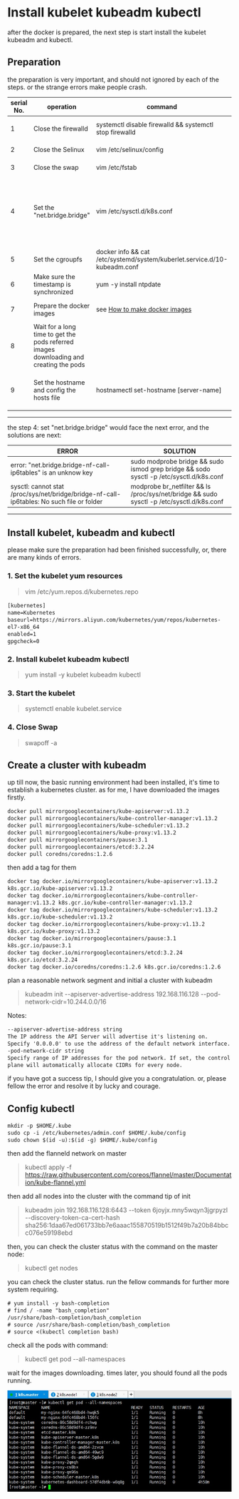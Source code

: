 # Install kubelet kubeadm kubectl
after the docker is prepared, the next step is start install the kubelet kubeadm and kubectl.

## Preparation
the preparation is very important, and should not ignored by each of the steps. or the strange errors make people crash.

serial No. | operation | command | comments
----- | ------ | ----- | -----
1 | Close the firewalld | systemctl disable firewalld && systemctl stop firewalld | firewalld would cause many ports could not be accessed
2 | Close the Selinux | vim /etc/selinux/config | Selinux would cause the right lost
3 | Close the swap | vim /etc/fstab | Close the fstab's swap row
4 | Set the "net.bridge.bridge" | vim /etc/sysctl.d/k8s.conf | add net.bridge.bridge-nf-call-ip6tables = 1 and net.bridge.bridge-nf-call-iptables = 1, then execute sysctl -p /etc/sysctl.d/k8s.conf
5 | Set the cgroupfs | docker info && cat /etc/systemd/system/kuberlet.service.d/10-kubeadm.conf | make sure the both group value equally.
6 | Make sure the timestamp is synchronized | yum -y install ntpdate | Use the 'ntpdate' to synchronize the date of servers
7 | Prepare the docker images | see [How to make docker images](http://www.google.com) | prepare the kubenetes related docker images
8 | Wait for a long time to get the pods referred images downloading and creating the pods |  | there should need a long time waiting, or fellow step 5
9 | Set the hostname and config the hosts file | hostnamectl set-hostname [server-name] | then config the /etc/hosts file, all servers' hostname must not equally, it would cause conflict.
-----

the step 4: set "net.bridge.bridge" would face the next error, and the solutions are next:

ERROR | SOLUTION
--- | ---
error: "net.bridge.bridge-nf-call-ip6tables" is an unknow key | sudo modprobe bridge && sudo ismod grep bridge && sodo sysctl -p /etc/sysctl.d/k8s.conf
sysctl: cannot stat /proc/sys/net/bridge/bridge-nf-call-ip6tables: No such file or folder | modprobe br_netfilter && ls /proc/sys/net/bridge && sudo sysctl -p /etc/sysctl.d/k8s.conf
------

## Install kubelet, kubeadm and kubectl
please make sure the preparation had been finished successfully, or, there are many kinds of errors.

### 1. Set the kubelet yum resources
> vim /etc/yum.repos.d/kubernetes.repo
```
[kubernetes]
name=Kubernetes
baseurl=https://mirrors.aliyun.com/kubernetes/yum/repos/kubernetes-el7-x86_64
enabled=1
gpgcheck=0
```
### 2. Install kubelet kubeadm kubectl
> yum  install -y kubelet kubeadm kubectl

### 3. Start the kubelet
> systemctl enable kubelet.service

### 4. Close Swap
> swapoff -a

## Create a cluster with kubeadm
up till now, the basic running environment had been installed, it's time to establish a kubernetes cluster.
as for me, I have downloaded the images firstly.
```
docker pull mirrorgooglecontainers/kube-apiserver:v1.13.2
docker pull mirrorgooglecontainers/kube-controller-manager:v1.13.2
docker pull mirrorgooglecontainers/kube-scheduler:v1.13.2
docker pull mirrorgooglecontainers/kube-proxy:v1.13.2
docker pull mirrorgooglecontainers/pause:3.1
docker pull mirrorgooglecontainers/etcd:3.2.24
docker pull coredns/coredns:1.2.6
```
then add a tag for them
```
docker tag docker.io/mirrorgooglecontainers/kube-apiserver:v1.13.2 k8s.gcr.io/kube-apiserver:v1.13.2
docker tag docker.io/mirrorgooglecontainers/kube-controller-manager:v1.13.2 k8s.gcr.io/kube-controller-manager:v1.13.2
docker tag docker.io/mirrorgooglecontainers/kube-scheduler:v1.13.2 k8s.gcr.io/kube-scheduler:v1.13.2
docker tag docker.io/mirrorgooglecontainers/kube-proxy:v1.13.2 k8s.gcr.io/kube-proxy:v1.13.2
docker tag docker.io/mirrorgooglecontainers/pause:3.1 k8s.gcr.io/pause:3.1
docker tag docker.io/mirrorgooglecontainers/etcd:3.2.24 k8s.gcr.io/etcd:3.2.24
docker tag docker.io/coredns/coredns:1.2.6 k8s.gcr.io/coredns:1.2.6
```
plan a reasonable network segment and initial a cluster with kubeadm
> kubeadm init --apiserver-advertise-address 192.168.116.128 --pod-network-cidr=10.244.0.0/16

Notes:
```
--apiserver-advertise-address string
The IP address the API Server will advertise it's listening on. Specify '0.0.0.0' to use the address of the default network interface.
-pod-network-cidr string
Specify range of IP addresses for the pod network. If set, the control plane will automatically allocate CIDRs for every node.
```
if you have got a success tip, I should give you a congratulation. or, please fellow the error and resolve it by lucky and courage.

## Config kubectl
```
mkdir -p $HOME/.kube
sudo cp -i /etc/kubernetes/admin.conf $HOME/.kube/config
sudo chown $(id -u):$(id -g) $HOME/.kube/config
```
then add the flanneld network on master
> kubectl apply -f https://raw.githubusercontent.com/coreos/flannel/master/Documentation/kube-flannel.yml

then add all nodes into the cluster with the command tip of init
> kubeadm join 192.168.116.128:6443 --token 6joyjx.mny5wqyn3jgrpyzl --discovery-token-ca-cert-hash sha256:1daa67ed061733bb7e6aaac155870519b1512f49b7a20b84bbcc076e59198ebd

then, you can check the cluster status with the command on the master node:
> kubectl get nodes

you can check the cluster status.
run the fellow commands for further more system requiring.
```
# yum install -y bash-completion
# find / -name "bash_completion"
/usr/share/bash-completion/bash_completion
# source /usr/share/bash-completion/bash_completion
# source <(kubectl completion bash)
```
check all the pods with command:
> kubectl get pod --all-namespaces

wait for the images downloading. times later, you should found all the pods running.

![image](https://github.com/fasimito/kubernetes-cluster/blob/master/images/all-pods-status.jpg)

